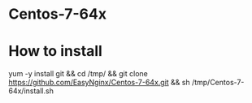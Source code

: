 Centos-7-64x
============

How to install
============

yum -y install git && cd /tmp/ && git clone https://github.com/EasyNginx/Centos-7-64x.git && sh /tmp/Centos-7-64x/install.sh
